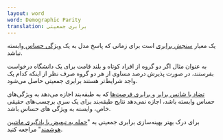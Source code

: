 ```yaml
---
layout: word
word: Demographic Parity
translation: برابری جمعیتی
---
```


یک معیار [سنجش برابری](/f/fairness_metric) است برای زمانی که پاسخ مدل به یک [ویژگی حساس ](/s/sensitive_attribute)وابسته نباشد.

به عنوان مثال اگر دو گروه از افراد کوتاه و بلند قامت برای یک دانشگاه درخواست بفرستند، در صورت پذیرش درصد مساوی از هر دو گروه صرف نظر از اینکه کدام یک واجد شرایط‌تر هستند برابری جمعیتی حاصل می‌شود.

[تضاد با شانس برابر](/e/equalized_odds) و[ برابری فرصت‌ها](/e/equality_of_opportunity) که به طبقه‌بند اجازه‌ می‌دهد به ویژگی‌های حساس وابسته باشد، اجازه نمی‌دهد نتایج طبقه‌بند برای یک سری برچسب‌های حقیقی خاص، وابسته به ویژگی های حساس باشد.

برای درک بهتر بهینه‌سازی برابری جمعیتی به "[حمله به تبعیض با یادگیری ماشین هوشمند](http://research.google.com/bigpicture/attacking-discrimination-in-ml/)" مراجعه کنید.
